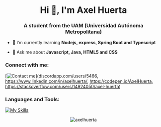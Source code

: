 <h1 align="center">Hi 👋, I'm Axel Huerta</h1>
<h3 align="center">A student from the UAM (Universidad Autónoma Metropolitana)</h3>

- 🌱 I’m currently learning **Nodejs, express, Spring Boot and Typescript**

- 💬 Ask me about **Javascript, Java, HTML5 and CSS**

<h3 align="left">Connect with me:</h3>

[![Contact me](https://skillicons.dev/icons?i=discord,linkedin,codepen,stackoverflow)](discordapp.com/users/5466, https://www.linkedin.com/in/axelhuerta/, https://codepen.io/AxelHuerta, https://stackoverflow.com/users/14924050/axel-huerta)

<h3 align="left">Languages and Tools:</h3>

[![My Skills](https://skillicons.dev/icons?i=ts,js,java,html,css,nodejs,express,spring,react,mysql,linux,neovim,vscode)](https://skillicons.dev)

<center><p><img align="center" src="https://github-readme-stats.vercel.app/api/top-langs?username=axelhuerta&show_icons=true&locale=en&layout=compact" alt="axelhuerta" /></p></center>
